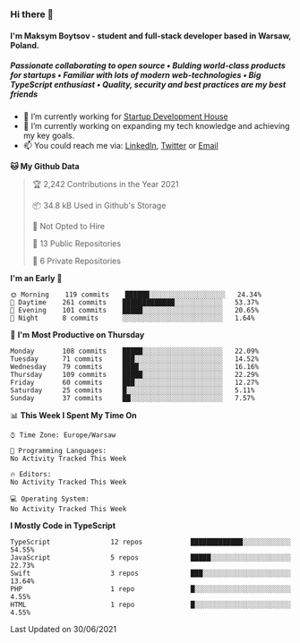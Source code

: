 ### Hi there 👋
#### I'm Maksym Boytsov - student and full-stack developer based in Warsaw, Poland.

##### Passionate collaborating to open source • Bulding world-class products for startups • Familiar with lots of modern web-technologies • Big TypeScript enthusiast • Quality, security and best practices are my best friends

- 💼 I’m currently working for [Startup Development House](https://start-up.house/en)
- 🔭 I’m currently working on expanding my tech knowledge and achieving my key goals.
- 📫 You could reach me via: [LinkedIn](https://www.linkedin.com/in/maksym-boytsov/), [Twitter](https://twitter.com/maksymboytsov) or [Email](mailto:maksym.boytsov@gmail.com?subject=[GitHub])

<!--START_SECTION:waka-->
**🐱 My Github Data** 

> 🏆 2,242 Contributions in the Year 2021
 > 
> 📦 34.8 kB Used in Github's Storage 
 > 
> 🚫 Not Opted to Hire
 > 
> 📜 13 Public Repositories 
 > 
> 🔑 6 Private Repositories  
 > 
**I'm an Early 🐤** 

```text
🌞 Morning    119 commits    ██████░░░░░░░░░░░░░░░░░░░   24.34% 
🌆 Daytime    261 commits    █████████████░░░░░░░░░░░░   53.37% 
🌃 Evening    101 commits    █████░░░░░░░░░░░░░░░░░░░░   20.65% 
🌙 Night      8 commits      ░░░░░░░░░░░░░░░░░░░░░░░░░   1.64%

```
📅 **I'm Most Productive on Thursday** 

```text
Monday       108 commits    █████░░░░░░░░░░░░░░░░░░░░   22.09% 
Tuesday      71 commits     ███░░░░░░░░░░░░░░░░░░░░░░   14.52% 
Wednesday    79 commits     ████░░░░░░░░░░░░░░░░░░░░░   16.16% 
Thursday     109 commits    █████░░░░░░░░░░░░░░░░░░░░   22.29% 
Friday       60 commits     ███░░░░░░░░░░░░░░░░░░░░░░   12.27% 
Saturday     25 commits     █░░░░░░░░░░░░░░░░░░░░░░░░   5.11% 
Sunday       37 commits     ██░░░░░░░░░░░░░░░░░░░░░░░   7.57%

```


📊 **This Week I Spent My Time On** 

```text
⌚︎ Time Zone: Europe/Warsaw

💬 Programming Languages: 
No Activity Tracked This Week

🔥 Editors: 
No Activity Tracked This Week

💻 Operating System: 
No Activity Tracked This Week

```

**I Mostly Code in TypeScript** 

```text
TypeScript               12 repos            █████████████░░░░░░░░░░░░   54.55% 
JavaScript               5 repos             █████░░░░░░░░░░░░░░░░░░░░   22.73% 
Swift                    3 repos             ███░░░░░░░░░░░░░░░░░░░░░░   13.64% 
PHP                      1 repo              █░░░░░░░░░░░░░░░░░░░░░░░░   4.55% 
HTML                     1 repo              █░░░░░░░░░░░░░░░░░░░░░░░░   4.55%

```



 Last Updated on 30/06/2021
<!--END_SECTION:waka-->
